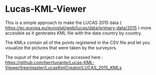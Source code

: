 # Lucas-KML-Viewer

This is a simple approach to make the LUCAS 2015 data ( https://ec.europa.eu/eurostat/web/lucas/data/primary-data/2015 ) more accesible as it generates KML file with the data country by country.

The KMLs contain all of the points registered in the CSV file and let you visualize the pictures that were taken by the surveyors.

The ouput of the project can be accessed here : https://github.com/herrtunante/Lucas-KML-Viewer/tree/master/LucasKmlCreator/LUCAS_2015_KMLs
